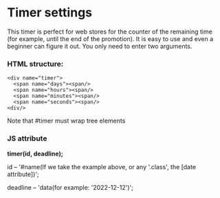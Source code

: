 # Timer settings

This timer is perfect for web stores for the counter of the remaining time (for example, until the end of the promotion). It is easy to use and even a beginner can figure it out. You only need to enter two arguments.

### HTML structure:


    <div name="timer">
      <span name="days"><span/>
      <span name="hours"><span/>
      <span name="minutes"><span/>
      <span name="seconds"><span/> 
    <div/>
    
      
Note that #timer must wrap tree elements
    
### JS attribute

**timer(id, deadline);**
    
id – '#name(If we take the example above, or any '.class', the [date attribute])';
    
deadline – 'data(for example: '2022-12-12')';

